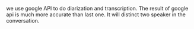 we use google API to do diarization and transcription. The result of google api is much more accurate than last one. It will distinct two speaker in the conversation.
